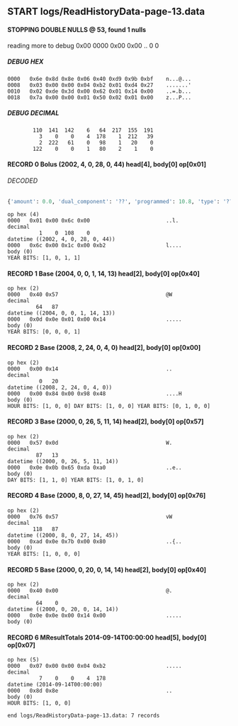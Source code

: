 ## START logs/ReadHistoryData-page-13.data
#### STOPPING DOUBLE NULLS @ 53, found 1 nulls
reading more to debug 0x00
    0000   0x00 0x00                                  ..
              0    0
##### DEBUG HEX
    0000   0x6e 0x8d 0x8e 0x06 0x40 0xd9 0x9b 0xbf    n...@...
    0008   0x03 0x00 0x00 0x04 0xb2 0x01 0xd4 0x27    .......'
    0010   0x02 0xde 0x3d 0x00 0x62 0x01 0x14 0x00    ..=.b...
    0018   0x7a 0x00 0x00 0x01 0x50 0x02 0x01 0x00    z...P...
##### DEBUG DECIMAL
            110  141  142    6   64  217  155  191
              3    0    0    4  178    1  212   39
              2  222   61    0   98    1   20    0
            122    0    0    1   80    2    1    0
#### RECORD 0 Bolus (2002, 4, 0, 28, 0, 44) head[4], body[0] op[0x01]
###### DECODED
```python
{'amount': 0.0, 'dual_component': '??', 'programmed': 10.8, 'type': '??'}
```
    op hex (4)
    0000   0x01 0x00 0x6c 0x00                        ..l.
    decimal
              1    0  108    0
    datetime ((2002, 4, 0, 28, 0, 44))
    0000   0x6c 0x00 0x1c 0x00 0xb2                   l....
    body (0)
    YEAR BITS: [1, 0, 1, 1]
#### RECORD 1 Base (2004, 0, 0, 1, 14, 13) head[2], body[0] op[0x40]

    op hex (2)
    0000   0x40 0x57                                  @W
    decimal
             64   87
    datetime ((2004, 0, 0, 1, 14, 13))
    0000   0x0d 0x0e 0x01 0x00 0x14                   .....
    body (0)
    YEAR BITS: [0, 0, 0, 1]
#### RECORD 2 Base (2008, 2, 24, 0, 4, 0) head[2], body[0] op[0x00]

    op hex (2)
    0000   0x00 0x14                                  ..
    decimal
              0   20
    datetime ((2008, 2, 24, 0, 4, 0))
    0000   0x00 0x84 0x00 0x98 0x48                   ....H
    body (0)
    HOUR BITS: [1, 0, 0] DAY BITS: [1, 0, 0] YEAR BITS: [0, 1, 0, 0]
#### RECORD 3 Base (2000, 0, 26, 5, 11, 14) head[2], body[0] op[0x57]

    op hex (2)
    0000   0x57 0x0d                                  W.
    decimal
             87   13
    datetime ((2000, 0, 26, 5, 11, 14))
    0000   0x0e 0x0b 0x65 0xda 0xa0                   ..e..
    body (0)
    DAY BITS: [1, 1, 0] YEAR BITS: [1, 0, 1, 0]
#### RECORD 4 Base (2000, 8, 0, 27, 14, 45) head[2], body[0] op[0x76]

    op hex (2)
    0000   0x76 0x57                                  vW
    decimal
            118   87
    datetime ((2000, 8, 0, 27, 14, 45))
    0000   0xad 0x0e 0x7b 0x00 0x80                   ..{..
    body (0)
    YEAR BITS: [1, 0, 0, 0]
#### RECORD 5 Base (2000, 0, 20, 0, 14, 14) head[2], body[0] op[0x40]

    op hex (2)
    0000   0x40 0x00                                  @.
    decimal
             64    0
    datetime ((2000, 0, 20, 0, 14, 14))
    0000   0x0e 0x0e 0x00 0x14 0x00                   .....
    body (0)

#### RECORD 6 MResultTotals 2014-09-14T00:00:00 head[5], body[0] op[0x07]

    op hex (5)
    0000   0x07 0x00 0x00 0x04 0xb2                   .....
    decimal
              7    0    0    4  178
    datetime (2014-09-14T00:00:00)
    0000   0x8d 0x8e                                  ..
    body (0)
    HOUR BITS: [1, 0, 0]
`end logs/ReadHistoryData-page-13.data: 7 records`
